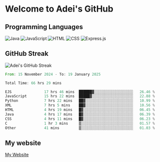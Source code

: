 # Welcome to Adei's GitHub

## Programming Languages
![Java](https://img.shields.io/badge/Java-007396?style=flat-square&logo=java&logoColor=white)
![JavaScript](https://img.shields.io/badge/JavaScript-F7DF1E?style=flat-square&logo=javascript&logoColor=black)
![HTML](https://img.shields.io/badge/HTML-E34F26?style=flat-square&logo=html5&logoColor=white)
![CSS](https://img.shields.io/badge/CSS-1572B6?style=flat-square&logo=css3&logoColor=white)
![Express.js](https://img.shields.io/badge/Express.js-000000?style=flat-square&logo=express&logoColor=white)


## GitHub Streak
![Adei's GitHub Streak](https://github-readme-streak-stats.herokuapp.com/?user=AdeiTamayo&hide_border=true)

<!--START_SECTION:waka-->

```rust
From: 15 November 2024 - To: 19 January 2025

Total Time: 66 hrs 29 mins

EJS               17 hrs 46 mins  ██████▓░░░░░░░░░░░░░░░░░░   26.46 %
JavaScript        15 hrs 22 mins  █████▓░░░░░░░░░░░░░░░░░░░   22.88 %
Python            7 hrs 22 mins   ██▓░░░░░░░░░░░░░░░░░░░░░░   10.99 %
XML               7 hrs 5 mins    ██▓░░░░░░░░░░░░░░░░░░░░░░   10.56 %
HTML              4 hrs 19 mins   █▓░░░░░░░░░░░░░░░░░░░░░░░   06.45 %
Java              4 hrs 17 mins   █▓░░░░░░░░░░░░░░░░░░░░░░░   06.39 %
CSS               4 hrs 11 mins   █▓░░░░░░░░░░░░░░░░░░░░░░░   06.23 %
C                 1 hr 3 mins     ▒░░░░░░░░░░░░░░░░░░░░░░░░   01.57 %
Other             41 mins         ▒░░░░░░░░░░░░░░░░░░░░░░░░   01.03 %
```

<!--END_SECTION:waka-->

## My website
[My Website](https://adei.eus)



